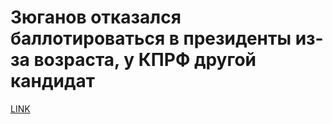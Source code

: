 # Зюганов отказался баллотироваться в президенты из-за возраста, у КПРФ другой кандидат



[LINK](https://varlamov.ru/2716799.html)